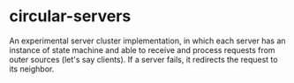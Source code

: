 # circular-servers
An experimental server cluster implementation, in which each server has an instance of state machine and able to receive and process requests from outer sources (let's say clients). If a server fails, it redirects the request to its neighbor.
